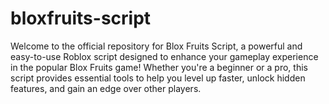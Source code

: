 # bloxfruits-script
Welcome to the official repository for Blox Fruits Script, a powerful and easy-to-use Roblox script designed to enhance your gameplay experience in the popular Blox Fruits game! Whether you're a beginner or a pro, this script provides essential tools to help you level up faster, unlock hidden features, and gain an edge over other players.
